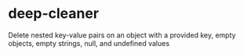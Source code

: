 # deep-cleaner
Delete nested key-value pairs on an object with a provided key, empty objects, empty strings, null, and undefined values
